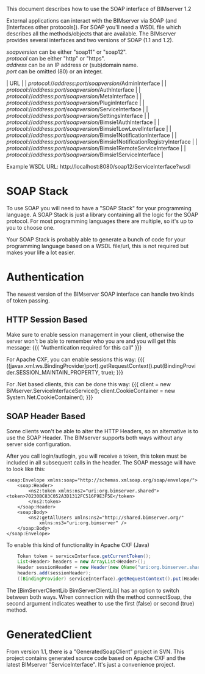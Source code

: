 This document describes how to use the SOAP interface of BIMserver 1.2

External applications can interact with the BIMserver via SOAP (and [Interfaces other protocols]). For SOAP you'll need a WSDL file which describes all the methods/objects that are available. The BIMserver provides several interfaces and two versions of SOAP (1.1 and 1.2).

_soapversion_ can be either "soap11" or "soap12".<br/>
_protocol_ can be either "http" or "https".<br/>
_address_ can be an IP address or (sub)domain name.<br/>
_port_ can be omitted (80) or an integer.<br/>

| URL |
| _protocol_://_address_:_port_/_soapversion_/AdminInterface |
| _protocol_://_address_:_port_/_soapversion_/AuthInterface |
| _protocol_://_address_:_port_/_soapversion_/MetaInterface |
| _protocol_://_address_:_port_/_soapversion_/PluginInterface |
| _protocol_://_address_:_port_/_soapversion_/ServiceInterface |
| _protocol_://_address_:_port_/_soapversion_/SettingsInterface |
| _protocol_://_address_:_port_/_soapversion_/Bimsie1AuthInterface |
| _protocol_://_address_:_port_/_soapversion_/Bimsie1LowLevelInterface |
| _protocol_://_address_:_port_/_soapversion_/Bimsie1NotificationInterface |
| _protocol_://_address_:_port_/_soapversion_/Bimsie1NotificationRegistryInterface |
| _protocol_://_address_:_port_/_soapversion_/Bimsie1RemoteServiceInterface |
| _protocol_://_address_:_port_/_soapversion_/Bimsie1ServiceInterface |

Example WSDL URL: http://localhost:8080/soap12/ServiceInterface?wsdl

# SOAP Stack

To use SOAP you will need to have a "SOAP Stack" for your programming language. A SOAP Stack is just a library containing all the logic for the SOAP protocol. For most programming languages there are multiple, so it's up to you to choose one.

Your SOAP Stack is probably able to generate a bunch of code for your programming language based on a WSDL file/url, this is not required but makes your life a lot easier.

# Authentication

The newest version of the BIMserver SOAP interface can handle two kinds of token passing.

## HTTP Session Based

Make sure to enable session management in your client, otherwise the server won't be able to remember who you are and you will get this message:
{{{
"Authentication required for this call"
}}}

For Apache CXF, you can enable sessions this way:
{{{
((javax.xml.ws.BindingProvider)port).getRequestContext().put(BindingProvider.SESSION_MAINTAIN_PROPERTY, true);
}}}

For .Net based clients, this can be done this way:
{{{
client = new BiMserver.ServiceInterfaceService();
client.CookieContainer = new System.Net.CookieContainer();
}}}

## SOAP Header Based

Some clients won't be able to alter the HTTP Headers, so an alternative is to use the SOAP Header. The BIMserver supports both ways without any server side configuration.

After you call login/autlogin, you will receive a token, this token must be included in all subsequent calls in the header. The SOAP message will have to look like this:

```
<soap:Envelope xmlns:soap="http://schemas.xmlsoap.org/soap/envelope/">
	<soap:Header>
		<ns2:token xmlns:ns2="uri:org.bimserver.shared">
<token>70230BC83C052A3D1312FC516F9E3F5E</token>
		</ns2:token>
	</soap:Header>
	<soap:Body>
		<ns2:getAllUsers xmlns:ns2="http://shared.bimserver.org/"
			xmlns:ns3="uri:org.bimserver" />
	</soap:Body>
</soap:Envelope>
```

To enable this kind of functionality in Apache CXF (Java)
```java
	Token token = serviceInterface.getCurrentToken();
	List<Header> headers = new ArrayList<Header>();
	Header sessionHeader = new Header(new QName("uri:org.bimserver.shared", "token"), token, new JAXBDataBinding(Token.class));
	headers.add(sessionHeader);
	((BindingProvider) serviceInterface).getRequestContext().put(Header.HEADER_LIST, headers);
```

The [BimServerClientLib BimServerClientLib] has an option to switch between both ways. When connection with the method connectSoap, the second argument indicates weather to use the first (false) or second (true) method.

# GeneratedClient
From version 1.1, there is a "GeneratedSoapClient" project in SVN. This project contains generated source code based on Apache CXF and the latest BIMserver "ServiceInterface". It's just a convenience project.